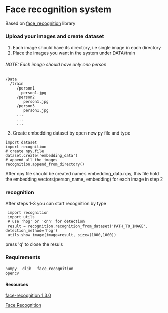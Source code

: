 # Face recognition system

Based on [face_recognition](https://github.com/ageitgey/face_recognition) library 


### Upload your images and create dataset
1. Each image should have its directory, i.e single image in each directory
2. Place the images you want in the system under DATA/train 
###### NOTE: Each image should have only one person

```
/Data
  /train
     /person1
       person1.jpg
     /person2
        person1.jpg
     /person3
        person1.jpg
     ...
     ...
     ...
```
3. Create embedding dataset by open new py file and type
 ```
 import dataset
 import recognition
 # create npy.file
 dataset.create('embedding_data')
 # append all the images 
 recognition.append_from_directory()
 ```
 After npy file should be created names embedding_data.npy, 
 this file hold the embedding vectors(person_name, embedding) for each image in step 2

 
 ### recognition
 After steps 1-3 you can start recognition by type
 ```
  import recognition
  import utils
  # use 'hog' or 'cnn' for detection
  result = recognition.recognition_from_dataset('PATH_TO_IMAGE', detection_method='hog')
  utils.show_image(image=result, size=(1000,1000))
 ```
 press 'q' to close the resuls
 
 ### Requirements
  ```numpy  ``` 
  ```dlib  ``` 
  ```face_recognition ```  
  ```opencv ```
 
 
 
 
 
 #### Resources
 [face-recognition 1.3.0](https://pypi.org/project/face-recognition/)  

 [Face Recognition](https://github.com/ageitgey/face_recognition)

 
 
 
 

